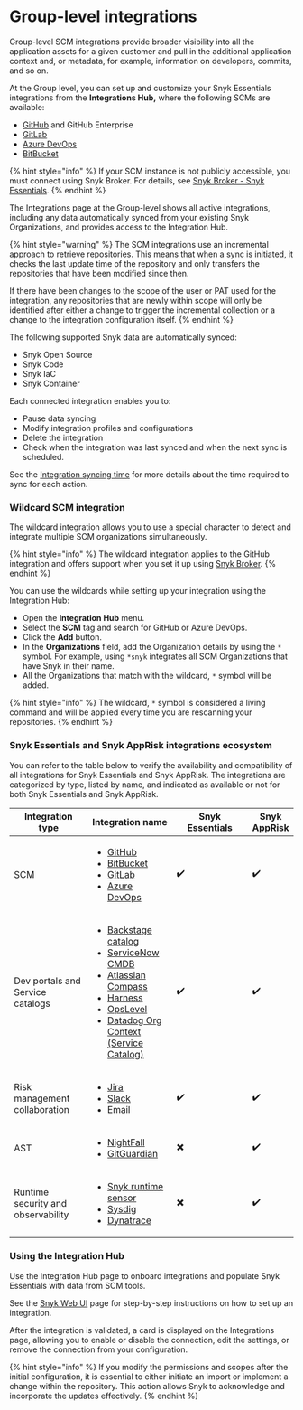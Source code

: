 # Group-level integrations

Group-level SCM integrations provide broader visibility into all the application assets for a given customer and pull in the additional application context and, or metadata, for example, information on developers, commits, and so on.

At the Group level, you can set up and customize your Snyk Essentials integrations from the **Integrations Hub,** where the following SCMs are available:

* [GitHub](github-for-snyk-essentials.md) and GitHub Enterprise
* [GitLab](gitlab-for-snyk-essentials.md)
* [Azure DevOps](azure-devops-for-snyk-essentials.md)
* [BitBucket](bitbucket-for-snyk-essentials.md)

{% hint style="info" %}
If your SCM instance is not publicly accessible, you must connect using Snyk Broker. For details, see [Snyk Broker - Snyk Essentials](../../../implementation-and-setup/enterprise-setup/snyk-broker/using-snyk-essentials-with-snyk-broker.md).
{% endhint %}

The Integrations page at the Group-level shows all active integrations, including any data automatically synced from your existing Snyk Organizations, and provides access to the Integration Hub.

{% hint style="warning" %}
The SCM integrations use an incremental approach to retrieve repositories. This means that when a sync is initiated, it checks the last update time of the repository and only transfers the repositories that have been modified since then.

If there have been changes to the scope of the user or PAT used for the integration, any repositories that are newly within scope will only be identified after either a change to trigger the incremental collection or a change to the integration configuration itself.
{% endhint %}

The following supported Snyk data are automatically synced:

* Snyk Open Source
* Snyk Code
* Snyk IaC
* Snyk Container&#x20;

Each connected integration enables you to:

* Pause data syncing
* Modify integration profiles and configurations
* Delete the integration
* Check when the integration was last synced and when the next sync is scheduled.

See the [Integration syncing time](../../../integrations/integrate-with-snyk.md#integrations-syncing-time) for more details about the time required to sync for each action.

### Wildcard SCM integration

The wildcard integration allows you to use a special character to detect and integrate multiple SCM organizations simultaneously.&#x20;

{% hint style="info" %}
The wildcard integration applies to the GitHub integration and offers support when you set it up using [Snyk Broker](../../../implementation-and-setup/enterprise-setup/snyk-broker/using-snyk-essentials-with-snyk-broker.md).&#x20;
{% endhint %}

You can use the wildcards while setting up your integration using the Integration Hub:

* Open the **Integration Hub** menu.&#x20;
* Select the **SCM** tag and search for GitHub or Azure DevOps.&#x20;
* Click the **Add** button.
* In the **Organizations** field, add the Organization details by using the `*` symbol. For example, using  `*snyk` integrates all SCM Organizations that have Snyk in their name.
* All the Organizations that match with the wildcard, `*` symbol will be added.&#x20;

{% hint style="info" %}
The wildcard, `*` symbol is considered a living command and will be applied every time you are rescanning your repositories.&#x20;
{% endhint %}

### Snyk Essentials and Snyk AppRisk integrations ecosystem

You can refer to the table below to verify the availability and compatibility of all integrations for Snyk Essentials and Snyk AppRisk. The integrations are categorized by type, listed by name, and indicated as available or not for both Snyk Essentials and Snyk AppRisk.

<table><thead><tr><th width="172">Integration type</th><th width="164">Integration name</th><th width="198">Snyk Essentials</th><th>Snyk AppRisk</th></tr></thead><tbody><tr><td>SCM</td><td><ul><li><a href="../organization-level-integrations/github.md#group-level-snyk-apprisk-integrations">GitHub</a></li><li><a href="../organization-level-integrations/bitbucket-cloud.md#bitbucket-setup-guide">BitBucket</a></li><li><a href="../organization-level-integrations/github.md#group-level-snyk-apprisk-integrations">GitLab</a></li><li><a href="../organization-level-integrations/azure-repositories-tfs.md#azure-devops-setup-guide">Azure DevOps</a></li></ul></td><td>                <span data-gb-custom-inline data-tag="emoji" data-code="2714">✔️</span></td><td>                   <span data-gb-custom-inline data-tag="emoji" data-code="2714">✔️</span></td></tr><tr><td>Dev portals and Service catalogs</td><td><ul><li><a href="../application-context-for-scm-integrations/">Backstage catalog</a></li><li><a href="../../../integrations/connect-a-third-party-integration.md#servicenow-cmdb-setup-guide">ServiceNow CMDB</a></li><li><a href="../application-context-for-scm-integrations/#atlassian-compass">Atlassian Compass</a></li><li><a href="../application-context-for-scm-integrations/#harness">Harness</a></li><li><a href="../application-context-for-scm-integrations/#opslevel">OpsLevel</a></li><li><a href="../application-context-for-scm-integrations/#datadog-org-context-service-catalog">Datadog Org Context (Service Catalog)</a></li></ul></td><td>               <span data-gb-custom-inline data-tag="emoji" data-code="2714">✔️</span></td><td>                     <span data-gb-custom-inline data-tag="emoji" data-code="2714">✔️</span></td></tr><tr><td>Risk management collaboration</td><td><ul><li><a href="../../../integrations/connect-a-third-party-integration.md#jira-setup-guide">Jira</a></li><li><a href="../../../integrations/jira-and-slack-integrations/slack-integration.md">Slack</a></li><li>Email</li></ul></td><td>                <span data-gb-custom-inline data-tag="emoji" data-code="2714">✔️</span></td><td>                    <span data-gb-custom-inline data-tag="emoji" data-code="2714">✔️</span></td></tr><tr><td>AST</td><td><ul><li><a href="../../../integrations/connect-a-third-party-integration.md#nightfall-setup-guide">NightFall</a></li><li><a href="../../../integrations/connect-a-third-party-integration.md#gitguardian-setup-guide">GitGuardian</a></li></ul></td><td>               <span data-gb-custom-inline data-tag="emoji" data-code="2716">✖️</span></td><td>                     <span data-gb-custom-inline data-tag="emoji" data-code="2714">✔️</span></td></tr><tr><td>Runtime security and observability</td><td><ul><li><a href="../../../integrations/snyk-runtime-sensor.md">Snyk runtime sensor</a></li><li><a href="../../../integrations/connect-a-third-party-integration.md#sysdig-setup-guide">Sysdig</a></li><li><a href="../../../integrations/connect-a-third-party-integration.md#dynatrace-setup-guide">Dynatrace</a></li></ul></td><td>               <span data-gb-custom-inline data-tag="emoji" data-code="2716">✖️</span></td><td>                     <span data-gb-custom-inline data-tag="emoji" data-code="2714">✔️</span></td></tr></tbody></table>

### Using the Integration Hub

Use the Integration Hub page to onboard integrations and populate Snyk Essentials with data from SCM tools.

See the [Snyk Web UI](../../../discover-snyk/getting-started/snyk-web-ui.md#manage-your-integrations) page for step-by-step instructions on how to set up an integration.

After the integration is validated, a card is displayed on the Integrations page, allowing you to enable or disable the connection, edit the settings, or remove the connection from your configuration.

{% hint style="info" %}
If you modify the permissions and scopes after the initial configuration, it is essential to either initiate an import or implement a change within the repository. This action allows Snyk to acknowledge and incorporate the updates effectively.
{% endhint %}
